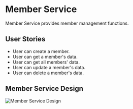 # Member Service
Member Service provides member management functions.


## User Stories
- User can create a member.
- User can get a member's data.
- User can get all members' data.
- User can update a member's data.
- User can delete a member's data.


## Member Service Design
![Member Service Design](https://drive.google.com/file/d/1VmVdfFVNMPDFCuH7qjNscMVwkeEFX6uu/view?usp=share_link)
